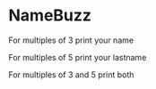 # NameBuzz

For multiples of 3 print your name

For multiples of 5 print your lastname

For multiples of 3 and 5 print both

